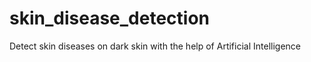 # skin_disease_detection
Detect skin diseases on dark skin with the help of Artificial Intelligence
